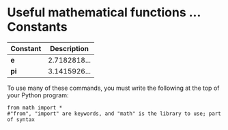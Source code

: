 # Useful mathematical functions ... Constants

| Constant  | Description  |
|-----------|--------------|
| **e**         | 2.7182818... |
| **pi**        | 3.1415926... |

To use many of these commands, you must write the following at the top of your Python program:
```
from math import *
#"from", "import" are keywords, and "math" is the library to use; part of syntax
```
